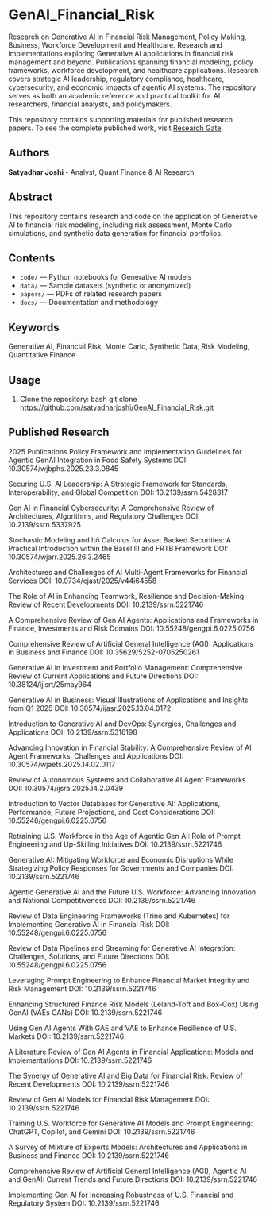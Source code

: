 # GenAI_Financial_Risk

Research on Generative AI in Financial Risk Management, Policy Making, Business, Workforce Development and Healthcare. Research and implementations exploring Generative AI applications in financial risk management and beyond. Publications spanning financial modeling, policy frameworks, workforce development, and healthcare applications. Research covers strategic AI leadership, regulatory compliance, healthcare, cybersecurity, and economic impacts of agentic AI systems. The repository serves as both an academic reference and practical toolkit for AI researchers, financial analysts, and policymakers. 


This repository contains supporting materials for published research papers. To see the complete published work, visit [Research Gate](https://www.researchgate.net/profile/Satyadhar-Joshi-2).

## Authors
**Satyadhar Joshi** - Analyst, Quant Finance & AI Research

## Abstract
This repository contains research and code on the application of Generative AI to financial risk modeling, including risk assessment, Monte Carlo simulations, and synthetic data generation for financial portfolios.

## Contents
- `code/` — Python notebooks for Generative AI models
- `data/` — Sample datasets (synthetic or anonymized)
- `papers/` — PDFs of related research papers
- `docs/` — Documentation and methodology

## Keywords
Generative AI, Financial Risk, Monte Carlo, Synthetic Data, Risk Modeling, Quantitative Finance

## Usage
1. Clone the repository:
bash
git clone https://github.com/satyadharjoshi/GenAI_Financial_Risk.git


## Published Research
2025 Publications
Policy Framework and Implementation Guidelines for Agentic GenAI Integration in Food Safety Systems
DOI: 10.30574/wjbphs.2025.23.3.0845

Securing U.S. AI Leadership: A Strategic Framework for Standards, Interoperability, and Global Competition
DOI: 10.2139/ssrn.5428317

Gen AI in Financial Cybersecurity: A Comprehensive Review of Architectures, Algorithms, and Regulatory Challenges
DOI: 10.2139/ssrn.5337925

Stochastic Modeling and Itô Calculus for Asset Backed Securities: A Practical Introduction within the Basel III and FRTB Framework
DOI: 10.30574/wjarr.2025.26.3.2465

Architectures and Challenges of AI Multi-Agent Frameworks for Financial Services
DOI: 10.9734/cjast/2025/v44i64558

The Role of AI in Enhancing Teamwork, Resilience and Decision-Making: Review of Recent Developments
DOI: 10.2139/ssrn.5221746

A Comprehensive Review of Gen AI Agents: Applications and Frameworks in Finance, Investments and Risk Domains
DOI: 10.55248/gengpi.6.0225.0756

Comprehensive Review of Artificial General Intelligence (AGI): Applications in Business and Finance
DOI: 10.35629/5252-0705250261

Generative AI in Investment and Portfolio Management: Comprehensive Review of Current Applications and Future Directions
DOI: 10.38124/ijisrt/25may964

Generative AI in Business: Visual Illustrations of Applications and Insights from Q1 2025
DOI: 10.30574/ijasr.2025.13.04.0172

Introduction to Generative AI and DevOps: Synergies, Challenges and Applications
DOI: 10.2139/ssrn.5316198

Advancing Innovation in Financial Stability: A Comprehensive Review of AI Agent Frameworks, Challenges and Applications
DOI: 10.30574/wjaets.2025.14.02.0117

Review of Autonomous Systems and Collaborative AI Agent Frameworks
DOI: 10.30574/ijsra.2025.14.2.0439

Introduction to Vector Databases for Generative AI: Applications, Performance, Future Projections, and Cost Considerations
DOI: 10.55248/gengpi.6.0225.0756

Retraining U.S. Workforce in the Age of Agentic Gen AI: Role of Prompt Engineering and Up-Skilling Initiatives
DOI: 10.2139/ssrn.5221746

Generative AI: Mitigating Workforce and Economic Disruptions While Strategizing Policy Responses for Governments and Companies
DOI: 10.2139/ssrn.5221746

Agentic Generative AI and the Future U.S. Workforce: Advancing Innovation and National Competitiveness
DOI: 10.2139/ssrn.5221746

Review of Data Engineering Frameworks (Trino and Kubernetes) for Implementing Generative AI in Financial Risk
DOI: 10.55248/gengpi.6.0225.0756

Review of Data Pipelines and Streaming for Generative AI Integration: Challenges, Solutions, and Future Directions
DOI: 10.55248/gengpi.6.0225.0756

Leveraging Prompt Engineering to Enhance Financial Market Integrity and Risk Management
DOI: 10.2139/ssrn.5221746

Enhancing Structured Finance Risk Models (Leland-Toft and Box-Cox) Using GenAI (VAEs GANs)
DOI: 10.2139/ssrn.5221746

Using Gen AI Agents With GAE and VAE to Enhance Resilience of U.S. Markets
DOI: 10.2139/ssrn.5221746

A Literature Review of Gen AI Agents in Financial Applications: Models and Implementations
DOI: 10.2139/ssrn.5221746

The Synergy of Generative AI and Big Data for Financial Risk: Review of Recent Developments
DOI: 10.2139/ssrn.5221746

Review of Gen AI Models for Financial Risk Management
DOI: 10.2139/ssrn.5221746

Training U.S. Workforce for Generative AI Models and Prompt Engineering: ChatGPT, Copilot, and Gemini
DOI: 10.2139/ssrn.5221746

A Survey of Mixture of Experts Models: Architectures and Applications in Business and Finance
DOI: 10.2139/ssrn.5221746

Comprehensive Review of Artificial General Intelligence (AGI), Agentic AI and GenAI: Current Trends and Future Directions
DOI: 10.2139/ssrn.5221746

Implementing Gen AI for Increasing Robustness of U.S. Financial and Regulatory System
DOI: 10.2139/ssrn.5221746

